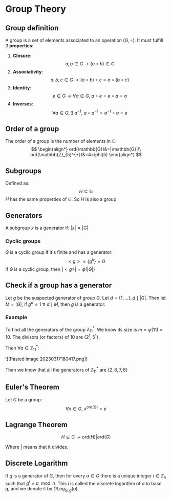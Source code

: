 # Group Theory
## Group definition

A group is a set of elements associated to an operation $(G, \circ)$. It must fulfill 3 **properties**:

1. **Closure**:
   $$a,b \in G\to (a\circ b) \in G$$
2. **Associativity**:
   $$
   a,b,c \in G\to (a\circ b)\circ c = a\circ(b\circ c)
$$
3. **Identity**:
$$
e \in G \to \forall a \in G,\ a\circ e=e\circ a=a
$$
4. **Inverses**:
   $$
   \forall a \in G, \exists\ a^{-1},\ a\circ a^{-1}=a^{-1}\circ a =e
$$

## Order of a group

The order of a group is the number of elements in $\mathbb{G}$:
$$
\begin{align*}
ord(\mathbb{G})&=|\mathbb{G}|\\
ord(\mathbb{Z}_{5}^{*})&=4=\phi(5)
\end{align*}
$$

## Subgroups

Defined as:
$$
H\subseteq \mathbb{G}
$$
$H$ has the same properties of $\mathbb{G}$. So $H$ is also a group

## Generators

A subgroup $x$ is a generator if: $|x|=|G|$

### Cyclic groups

$G$ is a cyclic group if it's finite and has a generator:
$$
<g>=\{g^{k}\}=G
$$
If $G$ is a cyclic group, then $|<g>|=\phi(|G|)$ 

## Check if a group has a generator

Let $g$ be the suspected generator of group $G$. Let $d=\{1,\dots\},d\mid|G|$. 
Then let $M=|G|$, if $g^{d}\not=1\ \forall\ d\mid M$, then $g$ is a generator.

### Example

To find all the generators of the group $\mathbb{Z}_{11}^{*}$. We know its size is $m=\varphi(11)=10$. The divisors (or factors) of $10$ are $\{2^{1}, 5^{1}\}$. 

Then $\forall a \in \mathbb{Z}_{11}^{*}$:

![[Pasted image 20230317180417.png]]

Then we know that all the generators of $\mathbb{Z}_{11}^{*}$ are $\{2,6,7,8\}$ 

## Euler's Theorem

Let $G$ be a group:
$$
\forall x\in G,\ x^{ord(G)}=e
$$
## Lagrange Theorem

$$
H\subseteq G\to ord(H)|ord(G)
$$

Where $|$ means that it divides.

## Discrete Logarithm

If $g$ is a generator of $G$, then for every $a \in G$ there is a unique integer $i \in \mathbb{Z}_{n}$ such that 
$g^{i}=a\mod n$. This $i$ is called the discrete logarithm of $a$ to base $g$, and we denote it 
by $DLog_{G,g}(a)$ 